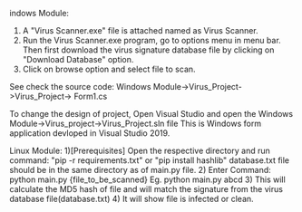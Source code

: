 indows Module:
1) A "Virus Scanner.exe" file is attached named as Virus Scanner.
2) Run the Virus Scanner.exe program, go to options menu in menu bar. Then first download the virus signature database file by clicking on "Download Database" option.
3) Click on browse option and select file to scan.

See check the source code: Windows Module->Virus_Project->Virus_Project-> Form1.cs

To change the design of project, Open Visual Studio and open the Windows Module->Virus_project->Virus_Project.sln file
This is Windows form application devloped in Visual Studio 2019.

Linux Module: 
1)[Prerequisites] Open the respective directory and run command: "pip -r requirements.txt" or "pip install hashlib"
                  database.txt file should be in the same directory as of main.py file.
2) Enter Command: python main.py {file_to_be_scanned} 
    Eg. python main.py abcd
3) This will calculate the MD5 hash of file and will match the signature from the virus database file(database.txt)
4) It will show file is infected or clean.
